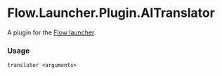 Flow.Launcher.Plugin.AITranslator
==================

A plugin for the [Flow launcher](https://github.com/Flow-Launcher/Flow.Launcher).

### Usage

    translator <arguments>